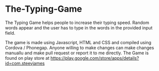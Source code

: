 # The-Typing-Game
The Typing Game helps people to increase their typing speed. Random words appear and the user has to type in the words in the provided input field. 

The game is made using Javascript, HTML and CSS and compiled using Cordova / Phonegap. Anyone willing to make changes can make changes manuallu and make pull request or report it to me directly.
 The Game is found on play store at https://play.google.com/store/apps/details?id=com.steevjames
 
